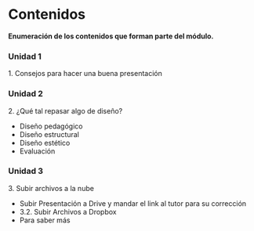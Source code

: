 # Contenidos

**Enumeración de los contenidos que forman parte del módulo.**

### Unidad 1

1\. Consejos para hacer una buena presentación

### Unidad 2

2\. ¿Qué tal repasar algo de diseño?
* Diseño pedagógico
* Diseño estructural
* Diseño estético
* Evaluación

### Unidad 3

3\. Subir archivos a la nube
+ Subir Presentación a Drive y mandar el link al tutor para su corrección
+ 3.2. Subir Archivos a Dropbox
+ Para saber más

